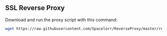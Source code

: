 ## SSL Reverse Proxy

Download and run the proxy script with this command:

```bash
wget https://raw.githubusercontent.com/Spacelorr/ReverseProxy/master/reverse_proxy.sh && bash reverse_proxy.sh
```
